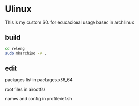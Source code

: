 # Ulinux
This is my custom SO. for educacional usage based in arch linux

## build
```bash
cd releng
sudo mkarchiso -v .
```
## edit

packages list in packages.x86_64

root files in airootfs/

names and config in profiledef.sh
